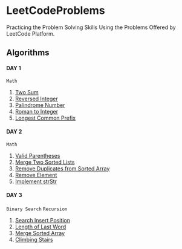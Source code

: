 # LeetCodeProblems
Practicing the Problem Solving Skills Using the Problems Offered by LeetCode Platform.

## Algorithms

#### DAY 1
`Math`
1. [Two Sum](Day%201/Two%20Sum.cpp)
2. [Reversed Integer](Day%201/Reverse%20Integer.cpp)
3. [Palindrome Number](Day%201/Palindrome%20Number.cpp)
4. [Roman to Integer](Day%201/Roman%20to%20Integer.cpp)
5. [Longest Common Prefix](Day%201/Longest%20Common%20Prefix.cpp)

#### DAY 2
`Math`
1. [Valid Parentheses](Day%202/Valid%20Parentheses.cpp)
2. [Merge Two Sorted Lists](Day%202/Merge%20Two%20Sorted%20Lists.cpp)
3. [Remove Duplicates from Sorted Array](Day%202/Remove%20Duplicates%20from%20Sorted%20Array.cpp)
4. [Remove Element](Day%202/Remove%20Element.cpp)
5. [Implement strStr](Day%202/Implement%20strStr.cpp)

#### DAY 3
`Binary Search` `Recursion`
1. [Search Insert Position](Day%203/Search%20Insert%20Position.cpp)
2. [Length of Last Word](Day%203/Length%20of%20Last%20Word.cpp)
3. [Merge Sorted Array](Day%203/Merge%20Sorted%20Array.cpp)
4. [Climbing Stairs](Day%203/Climbing%20Stairs.cpp)